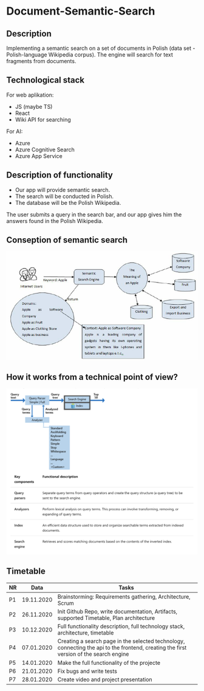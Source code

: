 # Document-Semantic-Search

## Description
Implementing a semantic search on a set of documents in Polish (data set - Polish-language Wikipedia corpus).  The engine will search for text fragments from documents.

## Technological stack

For web aplikation: 

- JS (maybe TS)
- React
- Wiki API for searching

For AI: 

- Azure
- Azure Cognitive Search
- Azure App Service


## Description of functionality

* Our app will provide semantic search. 
* The search will be conducted in Polish. 
* The database will be the Polish Wikipedia.

The user submits a query in the search bar, and our app gives him the answers found in the Polish Wikipedia.


## Conseption of semantic search 

![Conseption](https://github.com/VladStarostenko/Document-Semantic-Search/blob/main/Semantic-Search.png)


## How it works from a technical point of view?

![HowItWork](https://github.com/VladStarostenko/Document-Semantic-Search/blob/main/Conseption.png)

## Timetable
|  NR  | Data      | Tasks                                                        |
| ---- | --------- | ------------------------------------------------------------ |
|  P1  |19.11.2020 | Brainstorming: Requirements gathering, Architecture, Scrum   |
|  P2  |26.11.2020 | Init Github Repo, write documentation, Artifacts, supported Timetable, Plan architecture |
|  P3  |10.12.2020 | Full functionality description, full technology stack, architecture, timetable |
|  P4  |07.01.2020 | Creating a search page in the selected technology, connecting the api to the frontend, creating the first version of the search engine |
|  P5  |14.01.2020 | Make the full functionality of the projecte |
|  P6  |21.01.2020 | Fix bugs and write tests |
|  P7  |28.01.2020 | Create video and project presentation |
